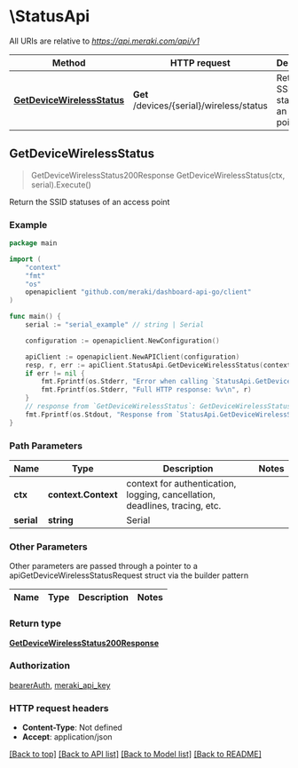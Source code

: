 # \StatusApi

All URIs are relative to *https://api.meraki.com/api/v1*

Method | HTTP request | Description
------------- | ------------- | -------------
[**GetDeviceWirelessStatus**](StatusApi.md#GetDeviceWirelessStatus) | **Get** /devices/{serial}/wireless/status | Return the SSID statuses of an access point



## GetDeviceWirelessStatus

> GetDeviceWirelessStatus200Response GetDeviceWirelessStatus(ctx, serial).Execute()

Return the SSID statuses of an access point



### Example

```go
package main

import (
    "context"
    "fmt"
    "os"
    openapiclient "github.com/meraki/dashboard-api-go/client"
)

func main() {
    serial := "serial_example" // string | Serial

    configuration := openapiclient.NewConfiguration()

    apiClient := openapiclient.NewAPIClient(configuration)
    resp, r, err := apiClient.StatusApi.GetDeviceWirelessStatus(context.Background(), serial).Execute()
    if err != nil {
        fmt.Fprintf(os.Stderr, "Error when calling `StatusApi.GetDeviceWirelessStatus``: %v\n", err)
        fmt.Fprintf(os.Stderr, "Full HTTP response: %v\n", r)
    }
    // response from `GetDeviceWirelessStatus`: GetDeviceWirelessStatus200Response
    fmt.Fprintf(os.Stdout, "Response from `StatusApi.GetDeviceWirelessStatus`: %v\n", resp)
}
```

### Path Parameters


Name | Type | Description  | Notes
------------- | ------------- | ------------- | -------------
**ctx** | **context.Context** | context for authentication, logging, cancellation, deadlines, tracing, etc.
**serial** | **string** | Serial | 

### Other Parameters

Other parameters are passed through a pointer to a apiGetDeviceWirelessStatusRequest struct via the builder pattern


Name | Type | Description  | Notes
------------- | ------------- | ------------- | -------------


### Return type

[**GetDeviceWirelessStatus200Response**](GetDeviceWirelessStatus200Response.md)

### Authorization

[bearerAuth](../README.md#bearerAuth), [meraki_api_key](../README.md#meraki_api_key)

### HTTP request headers

- **Content-Type**: Not defined
- **Accept**: application/json

[[Back to top]](#) [[Back to API list]](../README.md#documentation-for-api-endpoints)
[[Back to Model list]](../README.md#documentation-for-models)
[[Back to README]](../README.md)

